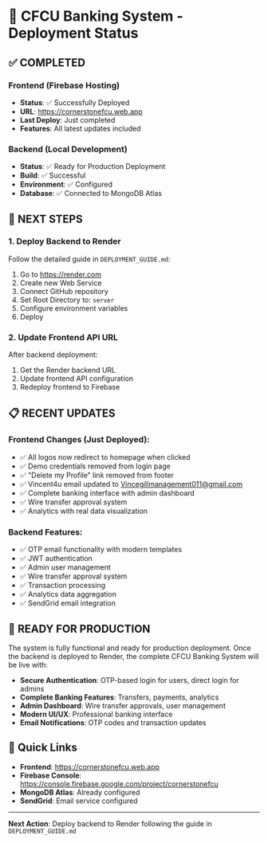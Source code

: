 # 🚀 CFCU Banking System - Deployment Status

## ✅ COMPLETED

### Frontend (Firebase Hosting)
- **Status**: ✅ Successfully Deployed
- **URL**: https://cornerstonefcu.web.app
- **Last Deploy**: Just completed
- **Features**: All latest updates included

### Backend (Local Development)
- **Status**: ✅ Ready for Production Deployment
- **Build**: ✅ Successful
- **Environment**: ✅ Configured
- **Database**: ✅ Connected to MongoDB Atlas

## 🔄 NEXT STEPS

### 1. Deploy Backend to Render
Follow the detailed guide in `DEPLOYMENT_GUIDE.md`:

1. Go to https://render.com
2. Create new Web Service
3. Connect GitHub repository
4. Set Root Directory to: `server`
5. Configure environment variables
6. Deploy

### 2. Update Frontend API URL
After backend deployment:
1. Get the Render backend URL
2. Update frontend API configuration
3. Redeploy frontend to Firebase

## 📋 RECENT UPDATES

### Frontend Changes (Just Deployed):
- ✅ All logos now redirect to homepage when clicked
- ✅ Demo credentials removed from login page
- ✅ "Delete my Profile" link removed from footer
- ✅ Vincent4u email updated to Vincegillmanagement011@gmail.com
- ✅ Complete banking interface with admin dashboard
- ✅ Wire transfer approval system
- ✅ Analytics with real data visualization

### Backend Features:
- ✅ OTP email functionality with modern templates
- ✅ JWT authentication
- ✅ Admin user management
- ✅ Wire transfer approval system
- ✅ Transaction processing
- ✅ Analytics data aggregation
- ✅ SendGrid email integration

## 🎯 READY FOR PRODUCTION

The system is fully functional and ready for production deployment. Once the backend is deployed to Render, the complete CFCU Banking System will be live with:

- **Secure Authentication**: OTP-based login for users, direct login for admins
- **Complete Banking Features**: Transfers, payments, analytics
- **Admin Dashboard**: Wire transfer approvals, user management
- **Modern UI/UX**: Professional banking interface
- **Email Notifications**: OTP codes and transaction updates

## 🔗 Quick Links

- **Frontend**: https://cornerstonefcu.web.app
- **Firebase Console**: https://console.firebase.google.com/project/cornerstonefcu
- **MongoDB Atlas**: Already configured
- **SendGrid**: Email service configured

---

**Next Action**: Deploy backend to Render following the guide in `DEPLOYMENT_GUIDE.md`
